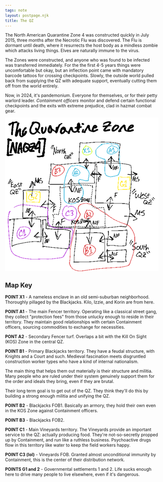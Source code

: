 ```yaml
---
tags: note
layout: postpage.njk
title: The QZ
---
```


The North American Quarantine Zone 4 was constructed quickly in July 2015, three months after the Necrotic Flu was discovered. The Flu is dormant until death, where it resurrects the host body as a mindless zombie which attacks living things. Elves are naturally immune to the virus.

The Zones were constructed, and anyone who was found to be infected was transferred immediately. For the the first 4-5 years things were uncomfortable but okay, but an inflection point came with mandatory barcode tattoos for crossing checkpoints. Slowly, the outside world pulled back from supplying the QZ with adequate support, eventually cutting them off from the world entirely.

Now, in 2024, it's pandemonium. Everyone for themselves, or for their petty warlord leader. *Containment officers* monitor and defend certain functional checkpoints and the exits with extreme prejudice, clad in hazmat combat gear.

![A map of the QZ with faction boundaries](/assets/img/QZ%20map.png)

## Map Key

**POINT X1** - A nameless enclave in an old semi-suburban neighborhood. Thoroughly pillaged by the Blackjacks. Kilo, Izzie, and Korin are from here.

**POINT A1** - The main Fencer territory. Operating like a classical street gang, they collect "protection fees" from those unlucky enough to reside in their territory. They maintain good relationships with certain Containment officers, sourcing commodities to exchange for necessities.

**PONT A2** - Secondary Fencer turf. Overlaps a bit with the Kill On Sight (KOS) Zone in the central QZ.

**POINT B1** - Primary Blackjacks territory. They have a feudal structure, with Knights and a Court and such. Medieval fascination meets disgruntled construction worker types who have a kind of internal nationalism. 

The main thing that helps them out materially is their structure and militia. Many people who are ruled under their system genuinely support them for the order and ideals they bring, even if they are brutal.

Their long term goal is to get out of the QZ. They think they'll do this by building a strong enough militia and unifying the QZ.

**POINT B2** - Blackjacks FOB1. Basically an armory, they hold their own even in the KOS Zone against Containment officers.

**POINT B3** - Blackjacks FOB2.

**POINT C1** - Main Vineyards territory. The Vineyards provide an important service to the QZ: actually producing food. They're not-so-secretly propped up by Containment, and run like a ruthless business. Psychoactive drugs flow in this territory like water to keep the field workers happy.

**POINT C3 (lol)** - Vineyards FOB. Granted almost unconditional immunity by Containment, this is the center of their distribution network.

**POINTS G1 and 2** - Governmental settlements 1 and 2. Life sucks enough here to drive many people to live elsewhere, even if it's dangerous.